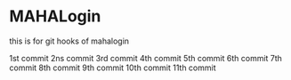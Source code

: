 # MAHALogin
this is for git hooks  of mahalogin

1st commit
2ns commit
3rd commit
4th commit
5th commit
6th commit
7th commit
8th commit
9th commit
10th commit
11th commit
